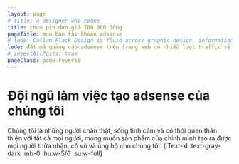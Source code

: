 ```yaml
---
layout: page
# title: A designer who codes
title: chưa pin đơn giá 700.000 đồng
pageTitle: mua bán tài khoản adsense
# lede: Callum Flack Design is fluid across graphic design, information design and frontend development. Because the quality of the connections crystalises the quality of the whole.
lede: đặt mã quảng cáo adsense trên trang web có nhiều lượt traffic sẽ đem lại doanh thu khá cao, và là công việc chúng ta có thể làm tại nhà online miễn bạn sở hữu một trang web chất lượng, vì thế đây sẽ là bước đệm cho con đường tài chính của gia đình mình khi có thể chủ động làm được bất kỳ lúc nào.
# injectAllPosts: true
pageClass: page-reverse
---
```


<PageAboutServices></PageAboutServices>

<div class="Block-t"></div>

# Đội ngũ làm việc tạo adsense của chúng tôi

Chúng tôi là những người chân thật, sống tình cảm và có thói quen thân thiện với tất cả mọi người, mong muốn sản phẩm của chính mình tạo ra được mọi người thừa nhận, cổ vũ và ủng hộ cho chúng tôi. {.Text-xl .text-gray-dark .mb-0 .hu:w-5/6 .su:w-full}

<!-- The difference isn't obvious until it is. -->

<PageAboutTeam></PageAboutTeam>

<!-- # Win-win collaborations -->

<!-- No tools, skills or experience matter without good project definition and mutual understanding. A collaborative relationship based on dialogue and optimism is the cheapest and most effective method of obtaining this. This also helps define bigger possibilities and better constraints to work with, and anticipates problems ahead of time during the project. -->

<!-- # Location -->

<!-- Based in [tropical Cairns, Australia](https://www.instagram.com/p/BXbsNdrAt-v), Callum works with local, interstate and international clients. He plugs into product teams, agencies or work one-to-one with business owners. He enjoys travelling to meet in person and is always available for a video call. -->

<script>
import PageAboutServices from "../src/components/PageAboutServices";
import PageAboutTeam from "../src/components/PageAboutTeam";
export default {
  components: {
    PageAboutServices,
    PageAboutTeam,
  }
}
</script>
